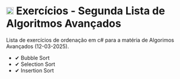 

# <img src="https://static-00.iconduck.com/assets.00/c-sharp-c-icon-1822x2048-wuf3ijab.png" width="20"/>  Exercícios - Segunda Lista de Algoritmos Avançados 
<p align="left">Lista de exercícios de ordenação em c# para a matéria de Algorimos Avançados (12-03-2025). </p>

- ✔ Bubble Sort
- ✔ Selection Sort
- ✔ Insertion Sort



